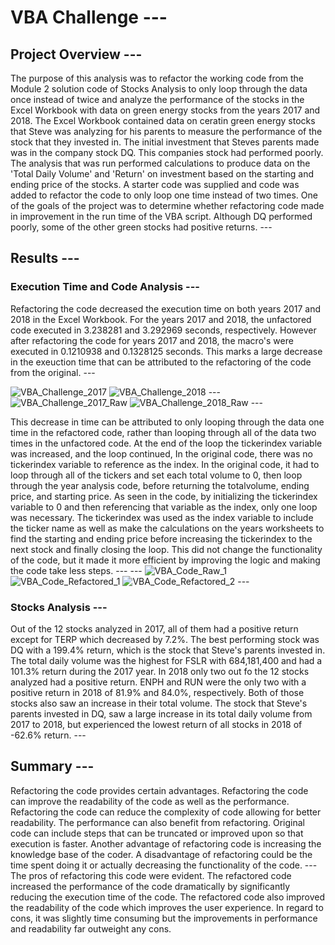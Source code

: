 # VBA Challenge ---
## Project Overview ---
The purpose of this analysis was to refactor the working code from the Module 2 solution code of Stocks Analysis to only loop through the data once instead of twice and analyze the performance of the stocks in the Excel Workbook with data on green energy stocks from the years 2017 and 2018.  The Excel Workbook contained data on ceratin green energy stocks that Steve was analyzing for his parents to measure the performance of the stock that they invested in.  The initial investment that Steves parents made was in the company stock DQ.  This companies stock had performed poorly.  The analysis that was run performed calculations to produce data on the 'Total Daily Volume' and 'Return' on investment based on the starting and ending price of the stocks.   A starter code was supplied and code was added to refactor the code to only loop one time instead of two times.  One of the goals of the project was to determine whether refactoring code made in improvement in the run time of the VBA script.  Although DQ performed poorly, some of the other green stocks had positive returns. ---
## Results ---
### Execution Time and Code Analysis ---
Refactoring the code decreased the execution time on both years 2017 and 2018 in the Excel Workbook.  For the years 2017 and 2018, the unfactored code executed in 3.238281 and 3.292969 seconds, respectively.  However after refactoring the code for years 2017 and 2018, the macro's were executed in 0.1210938 and 0.1328125 seconds.  This marks a large decrease in the exeuction time that can be attributed to the refactoring of the code from the original. ---

![VBA_Challenge_2017](https://user-images.githubusercontent.com/88444529/132959490-40ad5357-9640-4005-ba00-466f32496adc.PNG)
![VBA_Challenge_2018](https://user-images.githubusercontent.com/88444529/132959497-d0ab0714-d6b6-4027-b0ee-4d1b6c5fb5e7.PNG) ---
![VBA_Challenge_2017_Raw](https://user-images.githubusercontent.com/88444529/132959500-cffe7259-8a51-4a91-9efa-c7a901a8ea81.PNG)
![VBA_Challenge_2018_Raw](https://user-images.githubusercontent.com/88444529/132959504-a53e515b-1eec-43e9-945b-4d0c3bc3db8c.PNG) ---

This decrease in time can be attributed to only looping through the data one time in the refactored code, rather than looping through all of the data two times in the unfactored code.  At the end of the loop the tickerindex variable was increased, and the loop continued,  In the original code, there was no tickerindex variable to reference as the index.  In the original code, it had to loop through all of the tickers and set each total volume to 0, then loop through the year analysis code, before returning the totalvolume, ending price, and starting price.  As seen in the code, by initializing the tickerindex variable to 0 and then referencing that variable as the index, only one loop was necessary.  The tickerindex was used as the index variable to include the ticker name as well as make the calculations on the years worksheets to find the starting and ending price before increasing the tickerindex to the next stock and finally closing the loop.  This did not change the functionality of the code, but it made it more efficient by improving the logic and making the code take less steps. ---
--- ![VBA_Code_Raw_1](https://user-images.githubusercontent.com/88444529/132959514-f410bae4-15d7-48f0-a012-06745fbaadb9.PNG)
![VBA_Code_Refactored_1](https://user-images.githubusercontent.com/88444529/132959521-ba6e0239-a071-48ec-9f70-06746390fd89.PNG)
![VBA_Code_Refactored_2](https://user-images.githubusercontent.com/88444529/132959523-2e31fdbc-2e4e-411f-8aed-65437a936774.PNG) ---
### Stocks Analysis ---
Out of the 12 stocks analyzed in 2017, all of them had a positive return except for TERP which decreased by 7.2%.  The best performing stock was DQ with a 199.4% return, which is the stock that Steve's parents invested in.  The total daily volume was the highest for FSLR with 684,181,400 and had a 101.3% return during the 2017 year.  In 2018 only two out fo the 12 stocks analyzed had a positive return.  ENPH and RUN were the only two with a positive return in 2018 of 81.9% and 84.0%, respectively.  Both of those stocks also saw an increase in their total volume.  The stock that Steve's parents invested in DQ, saw a large increase in its total daily volume from 2017 to 2018, but experienced the lowest return of all stocks in 2018 of -62.6% return.  ---
## Summary ---
Refactoring the code provides certain advantages.  Refactoring the code can improve the readability of the code as well as the performance.  Refactoring the code can reduce the complexity of code allowing for better readability.  The performance can also benefit from refactoring.  Original code can include steps that can be truncated or improved upon so that execution is faster.  Another advantage of refactoring code is increasing the knowledge base of the coder.  A disadvantage of refactoring could be the time spent doing it or actually decreasing the functionality of the code. ---
The pros of refactoring this code were evident.  The refactored code increased the performance of the code dramatically by significantly reducing the execution time of the code.  The refactored code also improved the readability of the code which improves the user experience.  In regard to cons, it was slightly time consuming but the improvements in performance and readability far outweight any cons.
